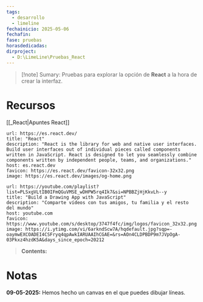 ```yaml
---
tags:
  - desarrollo
  - limeline
fechainicio: 2025-05-06
fechafin: 
fase: pruebas
horasdedicadas: 
dirproject:
  - D:\LimeLine\Pruebas_React
---
```

>[!note] Sumary:
>Pruebas para explorar la opción de **React** a la hora de crear la interfaz.
# Recursos

[[_React|Apuntes React]]

```cardlink
url: https://es.react.dev/
title: "React"
description: "React is the library for web and native user interfaces. Build user interfaces out of individual pieces called components written in JavaScript. React is designed to let you seamlessly combine components written by independent people, teams, and organizations."
host: es.react.dev
favicon: https://es.react.dev/favicon-32x32.png
image: https://es.react.dev/images/og-home.png
```

```cardlink
url: https://youtube.com/playlist?list=PLSxgVLtIB0IFmQGuVMSE_wDHPW5rq4Ik7&si=NPBBZjHjKkvLh--y
title: "Build a Drawing App with JavaScript"
description: "Comparte vídeos con tus amigos, tu familia y el resto del mundo"
host: youtube.com
favicon: https://www.youtube.com/s/desktop/3747f4fc/img/logos/favicon_32x32.png
image: https://i.ytimg.com/vi/6arkndScw7A/hqdefault.jpg?sqp=-oaymwEXCOADEI4CSFryq4qpAwkIARUAAIhCGAE=&rs=AOn4CLDPBDP9m7JVpOgA-03Pkxz4hzdK5A&days_since_epoch=20212
```
> **Contents:**
> 
# Notas
**09-05-2025:** Hemos hecho un canvas en el que puedes dibujar líneas.
